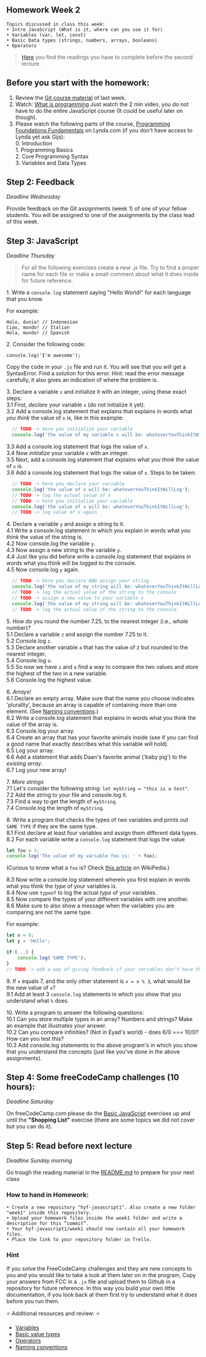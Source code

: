 ## Homework Week 2

```
Topics discussed in class this week:
• Intro JavaScript (What is it, where can you use it for)
• Variables (var, let, const)
• Basic Data types (strings, numbers, arrays, booleans)
• Operators
```

>[Here](/Week1/README.md) you find the readings you have to complete before the second lecture.

## Before you start with the homework:

1. Review the [Git course material](https://github.com/HackYourFuture/Git) of last week.
2. Watch: [What is programming](https://www.khanacademy.org/computing/computer-programming/programming/intro-to-programming/v/programming-intro) Just watch the 2 min video, you do not have to do the entire JavaScript course (It could be useful later on though). 
3. Please watch the following parts of the course, [Programming Foundations Fundamentals](https://www.lynda.com/Programming-Foundations-tutorials/Welcome/83603/90426-4.html) on Lynda.com (if you don't have access to Lynda yet ask Gijs):    
    0\. Introduction    
    1\. Programming Basics    
    2\. Core Programming Syntax   
    3\. Variables and Data Types    


## Step 2: Feedback

_Deadline Wednesday_

Provide feedback on the Git assignments (week 1) of one of your fellow students. You will be assigned to one of the assignments by the class lead of this week.

## Step 3: JavaScript

_Deadline Thursday_

> For all the following exercises create a new .js file. Try to find a proper name for each file or make a small comment about what it does inside for future reference. 

1\. Write a `console.log` statement saying "Hello World!" for each language that you know. 

For example:
```
Halo, dunia! // Indonesian
Ciao, mondo! // Italian
Hola, mundo! // Spanish
```

2\. Consider the following code:

```
console.log('I'm awesome');
```

Copy the code in your `.js` file and run it. You will see that you will get a SyntaxError. Find a solution for this error. Hint: read the error message carefully, it also gives an indication of where the problem is.

3\. Declare a variable `x` and initialize it with an integer, using these exact steps:    
3\.1 First, _declare_ your variable `x` (do not initialize it yet).  
3\.2 Add a console.log statement that explains that explains in words what _you think_ the value of `x` is, like in this example:
```js
  // TODO -> here you initialize your variable
  console.log('the value of my variable x will be: whateverYouThinkItWillLog');
```
3\.3 Add a console.log statement that logs the value of `x`.  
3\.4 Now _initialize_ your variable `x` with an integer.  
3\.5 Next, add a console.log statement that explains what _you think_ the value of `x` is.  
3\.6 Add a console.log statement that logs the value of `x`.
  Steps to be taken:
  
```js
  // TODO -> here you declare your variable
  console.log('the value of x will be: whateverYouThinkItWillLog');
  // TODO -> log the actual value of x
  // TODO -> here you initialize your variable
  console.log('the value of x will be: whateverYouThinkItWillLog');
  // TODO -> log value of x again
```

4\. Declare a variable `y` and assign a string to it.  
4\.1 Write a console.log statement in which you explain in words what _you think_ the value of the string is.  
4\.2 Now console.log the variable `y`.  
4\.3 Now assign a new string to the variable `y`.  
4\.4 Just like you did before write a console.log statement that explains in words what you think will be logged to the console.  
4\.5 Now console.log `y` again.  
```js
  // TODO -> here you declare AND assign your string
  console.log('the value of my string will be: whateverYouThinkItWillLog');
  // TODO -> log the actual value of the string to the console
  // TODO -> assign a new value to your variable x
  console.log('the value of my string will be: whateverYouThinkItWillLog');
  // TODO -> log the actual value of the string to the console
```

5\. How do you round the number 7.25, to the nearest integer (i.e., whole number)?  
5\.1 Declare a variable `z` and assign the number 7.25 to it.  
5\.2 Console.log `z`.  
5\.3 Declare another variable `a` that has the value of z but rounded to the nearest integer.  
5\.4 Console.log `a`.  
5\.5 So now we have `z` and `a` find a way to compare the two values and store the highest of the two in a new variable.  
5\.6 Console.log the highest value.  

6\. *Arrays!*  
6\.1 Declare an empty array. Make sure that the name you choose indicates 'plurality', because an array is capable of containing more than one element. (See [Naming conventions](../fundamentals/naming_conventions.md).)   
6\.2 Write a console.log statement that explains in words what you think the value of the array is.  
6\.3 Console.log your array.  
6\.4 Create an array that has your favorite animals inside (see if you can find a good name that exactly describes what this variable will hold).    
6\.5 Log your array.  
6\.6 Add a statement that adds Daan's favorite animal ('baby pig') to the *existing array*.  
6\.7 Log your new array!  

7\. *More strings*  
7\.1 Let's consider the following string: `let myString = "this is a test"`.  
7\.2 Add the string to your file and console.log it.  
7\.3 Find a way to get the length of `myString`.  
7\.4 Console.log the length of `myString`.  

8\. Write a program that checks the types of two variables and prints out `SAME TYPE` if they are the same type.  
8\.1 First declare at least four variables and assign them different data types.  
8\.2 For each variable write a `console.log` statement that logs the value  
  ```js 
  let foo = 3;
  console.log('The value of my variable foo is: ' + foo);
  ```

  (Curious to know what a `foo` is? Check [this article](https://en.wikipedia.org/wiki/Metasyntactic_variable) on WikiPedia.)  

8\.3 Now write a console.log statement wherein you first explain in words what you think the _type_ of your variables is.  
8\.4 Now use `typeof` to log the actual _type_ of your variables.  
8\.5 Now compare the types of your different variables with one another.  
8\.6 Make sure to also show a message when the variables you are comparing are not the same type.  

For example:

```js
let x = 9;
let y = 'Hello';

if (...) {
    console.log('SAME TYPE');
}
// TODO -> add a way of giving feedback if your variables don't have the same type
```

9\. If `x` equals 7, and the only other statement is `x = x % 3`, what would be the new value of `x`?  
9\.1 Add at least 3 `console.log` statements in which you show that you understand what `%` does.  

10\. Write a program to answer the following questions:  
10\.1 Can you store multiple types in an array? Numbers and strings? Make an example that illustrates your answer.  
10\.2 Can you compare infinities? (Not in Eyad's world) - does 6/0 === 10/0? How can you test this?  
10\.3 Add console.log statements to the above program's in which you show that you understand the concepts (just like you've done in the above assignments).  

## Step 4: **Some freeCodeCamp challenges (10 hours):**

_Deadline Saturday_

On freeCodeCamp.com please do the [Basic JavaScript](https://www.freecodecamp.com/challenges/learn-how-free-code-camp-works) exercises up and until the __"Shopping List"__ exercise (there are some topics we did not cover but you can do it).

## Step 5: Read before next lecture

_Deadline Sunday morning_

Go trough the reading material in the [README.md](/Week1/README.md) to prepare for your next class

### How to hand in Homework:
```
• Create a new repository "hyf-javascript1". Also create a new folder "week1" inside this repository. 
• Upload your homework files inside the week1 folder and write a description for this “commit”.
• Your hyf-javascript1/week1 should now contain all your homework files.
• Place the link to your repository folder in Trello.
```

### Hint
If you solve the FreeCodeCamp challenges and they are new concepts to you and you would like to take a look at them later on in the program, Copy your answers from FCC in a `.js` file and upload them to Github in a repository for future reference. In this way you build your own little documentation, if you look back at them first try to understand what it does before you run them.

:star: Additional resources and review: :star:

- [Variables](../fundamentals/variables.md)
- [Basic value types](../fundamentals/values.md)
- [Operators](../fundamentals/operators.md)
- [Naming conventions](../fundamentals/naming_conventions.md)
